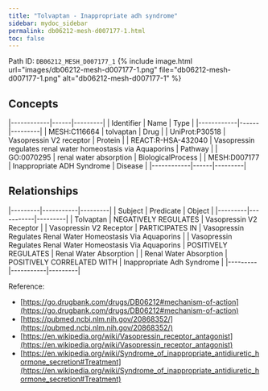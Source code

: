 ```yaml
---
title: "Tolvaptan - Inappropriate adh syndrome"
sidebar: mydoc_sidebar
permalink: db06212-mesh-d007177-1.html
toc: false 
---
```



Path ID: `DB06212_MESH_D007177_1`
{% include image.html url="images/db06212-mesh-d007177-1.png" file="db06212-mesh-d007177-1.png" alt="db06212-mesh-d007177-1" %}

## Concepts

|------------|------|---------|
| Identifier | Name | Type    |
|------------|------|---------|
| MESH:C116664 | tolvaptan | Drug |
| UniProt:P30518 | Vasopressin V2 receptor | Protein |
| REACT:R-HSA-432040 | Vasopressin regulates renal water homeostasis via Aquaporins | Pathway |
| GO:0070295 | renal water absorption | BiologicalProcess |
| MESH:D007177 | Inappropriate ADH Syndrome | Disease |
|------------|------|---------|

## Relationships

|---------|-----------|---------|
| Subject | Predicate | Object  |
|---------|-----------|---------|
| Tolvaptan | NEGATIVELY REGULATES | Vasopressin V2 Receptor |
| Vasopressin V2 Receptor | PARTICIPATES IN | Vasopressin Regulates Renal Water Homeostasis Via Aquaporins |
| Vasopressin Regulates Renal Water Homeostasis Via Aquaporins | POSITIVELY REGULATES | Renal Water Absorption |
| Renal Water Absorption | POSITIVELY CORRELATED WITH | Inappropriate Adh Syndrome |
|---------|-----------|---------|

Reference: 
  - [https://go.drugbank.com/drugs/DB06212#mechanism-of-action](https://go.drugbank.com/drugs/DB06212#mechanism-of-action)
  - [https://pubmed.ncbi.nlm.nih.gov/20868352/](https://pubmed.ncbi.nlm.nih.gov/20868352/)
  - [https://en.wikipedia.org/wiki/Vasopressin_receptor_antagonist](https://en.wikipedia.org/wiki/Vasopressin_receptor_antagonist)
  - [https://en.wikipedia.org/wiki/Syndrome_of_inappropriate_antidiuretic_hormone_secretion#Treatment](https://en.wikipedia.org/wiki/Syndrome_of_inappropriate_antidiuretic_hormone_secretion#Treatment)

